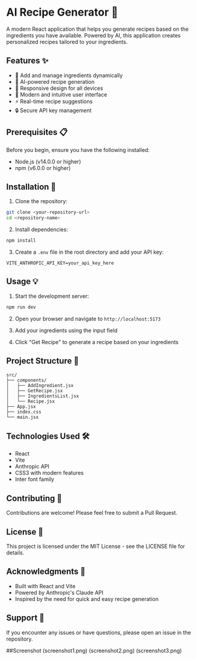 # AI Recipe Generator 🍳

A modern React application that helps you generate recipes based on the ingredients you have available. Powered by AI, this application creates personalized recipes tailored to your ingredients.

## Features ✨

- 🥗 Add and manage ingredients dynamically
- 🤖 AI-powered recipe generation
- 📱 Responsive design for all devices
- 🎨 Modern and intuitive user interface
- ⚡ Real-time recipe suggestions
- 🔒 Secure API key management

## Prerequisites 📋

Before you begin, ensure you have the following installed:
- Node.js (v14.0.0 or higher)
- npm (v6.0.0 or higher)

## Installation 🚀

1. Clone the repository:
```bash
git clone <your-repository-url>
cd <repository-name>
```

2. Install dependencies:
```bash
npm install
```

3. Create a `.env` file in the root directory and add your API key:
```env
VITE_ANTHROPIC_API_KEY=your_api_key_here
```

## Usage 💡

1. Start the development server:
```bash
npm run dev
```

2. Open your browser and navigate to `http://localhost:5173`

3. Add your ingredients using the input field
4. Click "Get Recipe" to generate a recipe based on your ingredients

## Project Structure 📁

```
src/
├── components/
│   ├── AddIngredient.jsx
│   ├── GetRecipe.jsx
│   ├── IngredientsList.jsx
│   └── Recipe.jsx
├── App.jsx
├── index.css
└── main.jsx
```

## Technologies Used 🛠

- React
- Vite
- Anthropic API
- CSS3 with modern features
- Inter font family

## Contributing 🤝

Contributions are welcome! Please feel free to submit a Pull Request.

## License 📄

This project is licensed under the MIT License - see the LICENSE file for details.

## Acknowledgments 🙏

- Built with React and Vite
- Powered by Anthropic's Claude API
- Inspired by the need for quick and easy recipe generation

## Support 💬

If you encounter any issues or have questions, please open an issue in the repository.

##Screenshot
(screenshot1.png)
(screenshot2.png)
(screenshot3.png)
